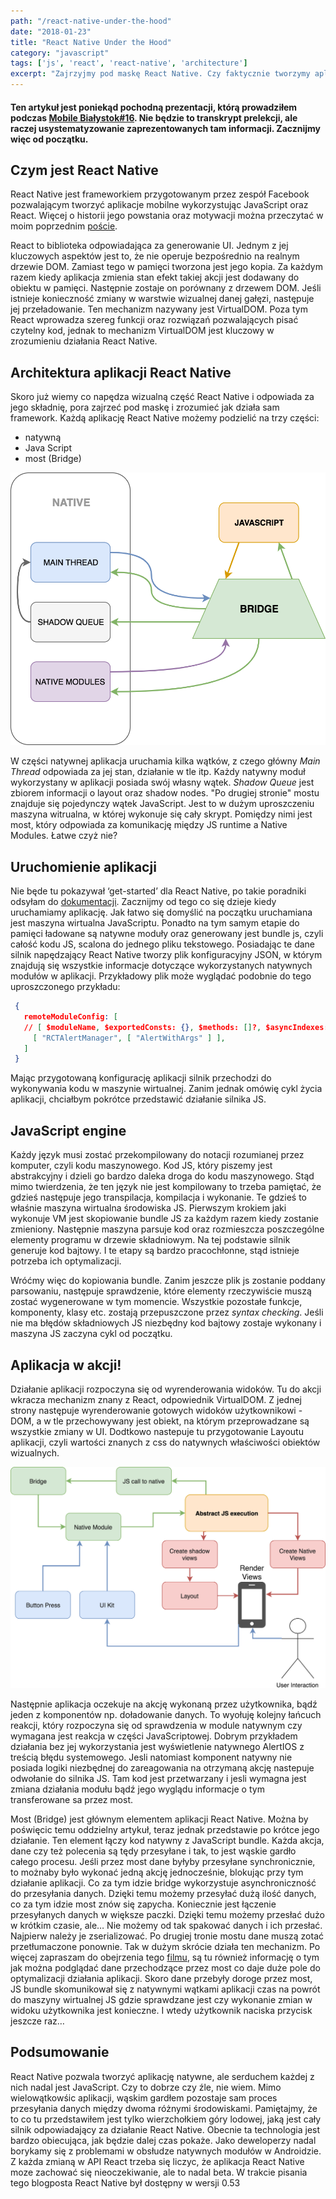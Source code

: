 ```yaml
---
path: "/react-native-under-the-hood"
date: "2018-01-23"
title: "React Native Under the Hood"
category: "javascript"
tags: ['js', 'react', 'react-native', 'architecture']
excerpt: "Zajrzyjmy pod maskę React Native. Czy faktycznie tworzymy aplikacje natywne?"
---
```



#### Ten artykuł jest poniekąd pochodną prezentacji, którą prowadziłem podczas [Mobile Białystok#16](https://www.facebook.com/mobilebialystok/videos/1912960945444174/). Nie będzie to transkrypt prelekcji, ale raczej usystematyzowanie zaprezentowanych tam informacji. Zacznijmy więc od początku.

## Czym jest React Native
React Native jest frameworkiem przygotowanym przez zespół Facebook pozwalającym tworzyć aplikacje mobilne wykorzystując JavaScript oraz React. Więcej o historii jego powstania oraz motywacji można przeczytać w moim poprzednim [poście](https://deviously.pl/react-native-history/).

React to biblioteka odpowiadająca za generowanie UI. Jednym z jej kluczowych aspektów jest to, że nie operuje bezpośrednio na realnym drzewie DOM. Zamiast tego w pamięci tworzona jest jego kopia. Za każdym razem kiedy aplikacja zmienia stan efekt takiej akcji jest dodawany do obiektu w pamięci. Następnie zostaje on porównany z drzewem DOM. Jeśli istnieje konieczność zmiany w warstwie wizualnej danej gałęzi, następuje jej przeładowanie. Ten mechanizm nazywany jest VirtualDOM.
Poza tym React wprowadza szereg funkcji oraz rozwiązań pozwalających pisać czytelny kod, jednak to mechanizm VirtualDOM jest kluczowy w zrozumieniu działania React Native.

## Architektura aplikacji React Native
Skoro już wiemy co napędza wizualną część React Native i odpowiada za jego składnię, pora zajrzeć pod maskę i zrozumieć jak działa sam framework.
Każdą aplikację React Native możemy podzielić na trzy części:
- natywną
- Java Script
- most (Bridge)

![RN components](./images/rn-comp.png "React Native components")

W części natywnej aplikacja uruchamia kilka wątków, z czego główny *Main Thread* odpowiada za jej stan, działanie w tle itp. Każdy natywny moduł wykorzystany w aplikacji posiada swój własny wątek. *Shadow Queue* jest zbiorem informacji o layout oraz shadow nodes.
"Po drugiej stronie" mostu znajduje się pojedynczy wątek JavaScript. Jest to w dużym uproszczeniu maszyna witrualna, w której wykonuje się cały skrypt.
Pomiędzy nimi jest most, który odpowiada za komunikację między JS runtime a Native Modules.
Łatwe czyż nie?

## Uruchomienie aplikacji
Nie będe tu pokazywał ‘get-started’ dla React Native, po takie poradniki odsyłam do [dokumentacji](https://facebook.github.io/react-native/docs/getting-started.html). Zacznijmy od tego co się dzieje kiedy uruchamiamy aplikację. Jak łatwo się domyślić na początku uruchamiana jest maszyna wirtualna JavaScriptu. Ponadto na tym samym etapie do pamięci ładowane są natywne moduły oraz  generowany jest bundle js, czyli całość kodu JS, scalona do jednego pliku tekstowego. Posiadając te dane silnik napędzający React Native tworzy plik konfiguracyjny JSON, w którym znajdują się wszystkie informacje dotyczące wykorzystanych natywnych modułów w aplikacji. Przykładowy plik może wyglądać podobnie do tego uproszczonego przykładu:
```json
 {
   remoteModuleConfig: [
   // [ $moduleName, $exportedConsts: {}, $methods: []?, $asyncIndexes: []? ]
     [ "RCTAlertManager", [ "AlertWithArgs" ] ],
   ]
 }
```
Mając przygotowaną konfigurację aplikacji silnik przechodzi do wykonywania kodu w maszynie wirtualnej. Zanim jednak omówię cykl życia aplikacji, chciałbym pokrótce przedstawić działanie silnika JS.

## JavaScript engine
Każdy  język musi zostać przekompilowany do notacji rozumianej przez komputer, czyli kodu maszynowego. Kod JS, który piszemy jest abstrakcyjny i dzieli go bardzo daleka droga do kodu maszynowego. Stąd mimo twierdzenia, że ten język nie jest kompilowany to trzeba pamiętać, że gdzieś następuje jego transpilacja, kompilacja i wykonanie. Te gdzieś to właśnie maszyna wirtualna środowiska JS.
Pierwszym krokiem jaki wykonuje VM jest skopiowanie bundle JS za każdym razem kiedy zostanie zmieniony. Następnie maszyna parsuje kod oraz rozmieszcza poszczególne elementy programu w drzewie składniowym. Na tej podstawie silnik generuje kod bajtowy. I te etapy są bardzo pracochłonne, stąd istnieje potrzeba ich optymalizacji.

Wróćmy więc do kopiowania bundle. Zanim jeszcze plik js zostanie poddany parsowaniu, następuje sprawdzenie, które elementy rzeczywiście muszą zostać wygenerowane w tym momencie. Wszystkie pozostałe funkcje, komponenty, klasy etc. zostają przepuszczone przez *syntax checking*. Jeśli nie ma błędów składniowych JS niezbędny kod bajtowy zostaje wykonany i maszyna JS zaczyna cykl od początku.

## Aplikacja w akcji!

Działanie aplikacji rozpoczyna się od wyrenderowania widoków. Tu do akcji wkracza mechanizm znany z React, odpowiednik VirtualDOM. Z jednej strony następuje wyrenderowanie gotowych widoków użytkownikowi - DOM, a w tle przechowywany jest obiekt, na którym przeprowadzane są wszystkie zmiany w UI. Dodtkowo nastepuje tu przygotowanie Layoutu aplikacji, czyli wartości znanych z css do natywnych właściwości obiektów wizualnych.

![RN lifecycle](./images/RNLifecycle.png "React native application life cycle")

Następnie aplikacja oczekuje na akcję wykonaną przez użytkownika, bądź jeden z komponentów np. doładowanie danych. To wyołuję kolejny łańcuch reakcji, który rozpoczyna się od sprawdzenia w module natywnym czy wymagana jest reakcja w części JavaScriptowej. Dobrym przykładem działania bez jej wykorzystania jest wyświetlenie natywnego AlertIOS z treścią błędu systemowego. Jesli natomiast komponent natywny nie posiada logiki niezbędnej do zareagowania na otrzymaną akcję nastepuje odwołanie do silnika JS. Tam kod jest przetwarzany i jesli wymagna jest zmiana działania modułu bądź jego wyglądu informacje o tym transferowane sa przez most.

Most (Bridge) jest głównym elementem aplikacji React Native. Można by poświęcic temu oddzielny artykuł, teraz jednak przedstawie po krótce jego działanie. Ten element łączy kod natywny z JavaScript bundle. Każda akcja, dane czy też polecenia są tędy przesyłane i tak, to jest wąskie gardło całego procesu. Jeśli przez most dane byłyby przesyłane synchronicznie, to możnaby było wykonać jedną akcję jednocześnie, blokując przy tym działanie aplikacji. Co za tym idzie bridge wykorzystuje asynchroniczność do przesyłania danych.
Dzięki temu możemy przesyłać dużą ilość danych, co za tym idzie most znów się zapycha. Koniecznie jest łączenie przesyłanych danych w większe paczki. Dzięki temu możemy przesłać dużo w krótkim czasie, ale… Nie możemy od tak spakować danych i ich przesłać. Najpierw należy je zserializować. Po drugiej tronie mostu dane muszą zotać przetłumaczone ponownie. Tak w dużym skrócie działa ten mechanizm. Po więcej zapraszam do obejrzenia tego [filmu](https://youtu.be/GiUo88TGebs), są tu również informację o tym jak można podglądać dane przechodzące przez most co daje duże pole do optymalizacji działania aplikacji.
Skoro dane przebyły doroge przez most, JS bundle skomunikował się z natywnymi wątkami aplikacji czas na powrót do maszyny wirtualnej JS gdzie sprawdzane jest czy wykonanie zmian w widoku użytkownika jest konieczne. I wtedy użytkownik naciska przycisk jeszcze raz…

## Podsumowanie
React Native pozwala tworzyć aplikację natywne, ale serduchem każdej z nich nadal jest JavaScript. Czy to dobrze czy źle, nie wiem. Mimo wielowątkowśic aplikacji, wąskim gardłem pozostaje sam proces przesyłania danych między dwoma różnymi środowiskami.
Pamiętajmy, że to co tu przedstawiłem jest tylko wierzchołkiem góry lodowej, jaką jest cały silnik odpowiadający za działanie React Native. Obecnie ta technologia jest bardzo obiecująca, jak będzie dalej czas pokaże. Jako deweloperzy nadal borykamy się z problemami w obsłudze natywnych modułów w Androidzie. Z każda zmianą w API React trzeba się liczyc, że aplikacja React Native moze zachować się nieoczekiwanie, ale to nadal beta.
W trakcie pisania tego blogposta React Native był dostępny w wersji 0.53


